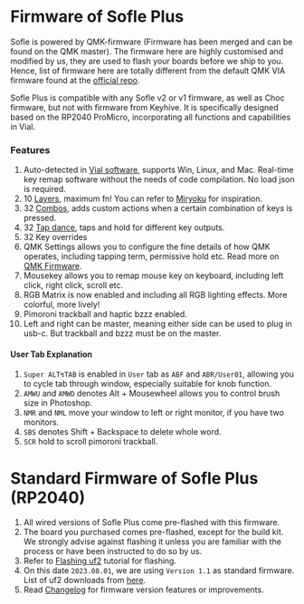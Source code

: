 # Firmware of Sofle Plus

Sofle is powered by QMK-firmware (Firmware has been merged and can be found on the QMK master). The firmware here are highly customised and modified by us, they are used to flash your boards before we ship to you. Hence, list of firmware here are totally different from the default QMK VIA firmware found at the [official repo](https://qmk.fm/keyboards/). 

Sofle Plus is compatible with any Sofle v2 or v1 firmware, as well as Choc firmware, but not with firmware from Keyhive. It is specifically designed based on the RP2040 ProMicro, incorporating all functions and capabilities in Vial. 

### Features
1. Auto-detected in [Vial software](https://get.vial.today/download/), supports Win, Linux, and Mac. Real-time key remap software without the needs of code compilation. No load json is required. 
2. 10 [Layers](https://get.vial.today/manual/layers.html), maximum fn! You can refer to [Miryoku](https://github.com/manna-harbour/miryoku) for inspiration.
3. 32 [Combos](https://get.vial.today/manual/combos.html), adds custom actions when a certain combination of keys is pressed.
4. 32 [Tap dance](https://get.vial.today/manual/tap-dance.html), taps and hold for different key outputs.
5. 32 Key overrides
6. QMK Settings allows you to configure the fine details of how QMK operates, including tapping term, permissive hold etc. Read more on [QMK Firmware](https://docs.qmk.fm/#/).
7. Mousekey allows you to remap mouse key on keyboard, including left click, right click, scroll etc.
8. RGB Matrix is now enabled and including all RGB lighting effects. More colorful, more lively!
9. Pimoroni trackball and haptic bzzz enabled. 
10. Left and right can be master, meaning either side can be used to plug in usb-c. But trackball and bzzz must be on the master.

#### User Tab Explanation
1. `Super ALT↯TAB` is enabled in `User` tab as `ABF` and `ABR/User01`, allowing you to cycle tab through window, especially suitable for knob function.
2. `AMWU` and `AMWD` denotes Alt + Mousewheel allows you to control brush size in Photoshop.
3. `NMR` and `NML` move your window to left or right monitor, if you have two monitors.
4. `SBS` denotes Shift + Backspace to delete whole word.
5. `SCR` hold to scroll pimoroni trackball.
   
# Standard Firmware of Sofle Plus (RP2040)
1. All wired versions of Sofle Plus come pre-flashed with this firmware.
2. The board you purchased comes pre-flashed, except for the build kit. We strongly advise against flashing it unless you are familiar with the process or have been instructed to do so by us.
3. Refer to [Flashing uf2](https://github.com/superxc3/xcmkb/blob/main/list%20of%20items/list%20of%20keyboards/60percent/sofle/sofleplus/flashingboard.md) tutorial for flashing.
5. On this date `2023.08.01`, we are using `Version 1.1` as standard firmware. List of uf2 downloads from [here](https://drive.google.com/drive/u/0/folders/1vNPOlv2NhzNlO9qoJ0fS3oOtKQtKS7rQ).
6. Read [Changelog](https://github.com/superxc3/xcmkb/blob/main/list%20of%20items/list%20of%20keyboards/60percent/sofle/sofleplus/firmware-changelog.md) for firmware version features or improvements.



